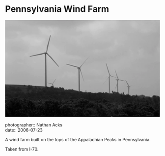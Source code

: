 # Pennsylvania Wind Farm

![A black-and-white photo of a row of wind turbines built along a ridge in western Pennsylvania](assets/2006-07-23-pennsylvania-wind-farm.webp)

photographer:: Nathan Acks  
date:: 2006-07-23

A wind farm built on the tops of the Appalachian Peaks in Pennsylvania.

Taken from I-70.
